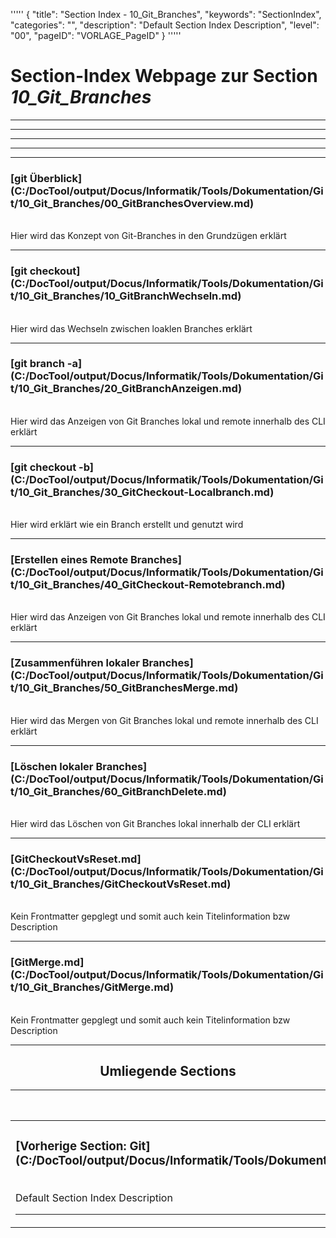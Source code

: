 '''''
{
"title": "Section Index - 10_Git_Branches",
"keywords": "SectionIndex",
"categories": "",
"description": "Default Section Index Description",
"level": "00",
"pageID": "VORLAGE_PageID"
}
'''''


<h1>Section-Index Webpage zur Section <i>10_Git_Branches</i></h1>

<hr><hr><hr><hr><hr>


<h3>[git Überblick](C:/DocTool/output/Docus/Informatik/Tools/Dokumentation/Git/10_Git_Branches/00_GitBranchesOverview.md)</h3><br>Hier wird das Konzept von Git-Branches in den Grundzügen erklärt<hr>


<h3>[git checkout](C:/DocTool/output/Docus/Informatik/Tools/Dokumentation/Git/10_Git_Branches/10_GitBranchWechseln.md)</h3><br>Hier wird das Wechseln zwischen loaklen Branches erklärt<hr>


<h3>[git branch -a](C:/DocTool/output/Docus/Informatik/Tools/Dokumentation/Git/10_Git_Branches/20_GitBranchAnzeigen.md)</h3><br>Hier wird das Anzeigen von Git Branches lokal und remote innerhalb des CLI erklärt<hr>


<h3>[git checkout -b](C:/DocTool/output/Docus/Informatik/Tools/Dokumentation/Git/10_Git_Branches/30_GitCheckout-Localbranch.md)</h3><br>Hier wird erklärt wie ein Branch erstellt und genutzt wird<hr>


<h3>[Erstellen eines Remote Branches](C:/DocTool/output/Docus/Informatik/Tools/Dokumentation/Git/10_Git_Branches/40_GitCheckout-Remotebranch.md)</h3><br>Hier wird das Anzeigen von Git Branches lokal und remote innerhalb des CLI erklärt<hr>


<h3>[Zusammenführen lokaler Branches](C:/DocTool/output/Docus/Informatik/Tools/Dokumentation/Git/10_Git_Branches/50_GitBranchesMerge.md)</h3><br>Hier wird das Mergen von Git Branches lokal und remote innerhalb des CLI erklärt<hr>


<h3>[Löschen lokaler Branches](C:/DocTool/output/Docus/Informatik/Tools/Dokumentation/Git/10_Git_Branches/60_GitBranchDelete.md)</h3><br>Hier wird das Löschen von Git Branches lokal innerhalb der CLI erklärt<hr>


<h3>[GitCheckoutVsReset.md](C:/DocTool/output/Docus/Informatik/Tools/Dokumentation/Git/10_Git_Branches/GitCheckoutVsReset.md)</h3><br>Kein Frontmatter gepglegt und somit auch kein Titelinformation bzw Description<hr>


<h3>[GitMerge.md](C:/DocTool/output/Docus/Informatik/Tools/Dokumentation/Git/10_Git_Branches/GitMerge.md)</h3><br>Kein Frontmatter gepglegt und somit auch kein Titelinformation bzw Description<hr><center><h2>Umliegende Sections</h2><table><thead> <tr> <th>Vorgelagerte Section</th> <th>Nachgelagerte Section</th></tr></thead><tbody><tr><td><h3>[Vorherige Section: Git](C:/DocTool/output/Docus/Informatik/Tools/Dokumentation/Git/SectionIndex_DocTooloutputDocusInformatikToolsDokumentationGit.html)</h3><br>Default Section Index Description<hr></td><td>ListeNachgelagerte Sections</td></tr></tbody></table></center>